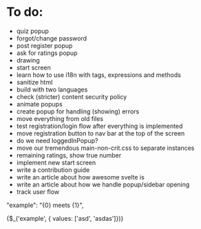 # To do:

- quiz popup
- forgot/change password
- post register popup
- ask for ratings popup
- drawing
- start screen
- learn how to use i18n with tags, expressions and methods
- sanitize html
- build with two languages
- check (stricter) content security policy
- animate popups
- create popup for handling (showing) errors
- move everything from old files
- test registration/login flow after everything is implemented
- move registration button to nav bar at the top of the screen
- do we need loggedInPopup?
- move our tremendous main-non-crit.css to separate instances
- remaining ratings, show true number
- implement new start screen
- write a contribution guide
- write an article about how awesome svelte is
- write an article about how we handle popup/sidebar opening
- track user flow


"example": "{0} meets {1}",
<p>{$_('example', { values: ['asd', 'asdas']})}</p>
